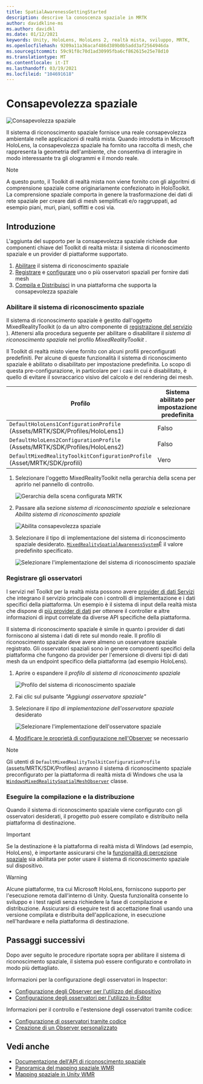 ```yaml
---
title: SpatialAwarenessGettingStarted
description: descrive la conoscenza spaziale in MRTK
author: davidkline-ms
ms.author: davidkl
ms.date: 01/12/2021
keywords: Unity, HoloLens, HoloLens 2, realtà mista, sviluppo, MRTK,
ms.openlocfilehash: 9209a11a36acaf486d389b0b5add3af2564946da
ms.sourcegitcommit: 59c91f8c70d1ad30995fba6cf862615e25e78d10
ms.translationtype: MT
ms.contentlocale: it-IT
ms.lasthandoff: 03/19/2021
ms.locfileid: "104691618"
---
```

# <a name="spatials-awareness"></a>Consapevolezza spaziale

![Consapevolezza spaziale](../images/spatial-awareness/MRTK_SpatialAwareness_Main.png)

Il sistema di riconoscimento spaziale fornisce una reale consapevolezza ambientale nelle applicazioni di realtà mista. Quando introdotta in Microsoft HoloLens, la consapevolezza spaziale ha fornito una raccolta di mesh, che rappresenta la geometria dell'ambiente, che consentiva di interagire in modo interessante tra gli ologrammi e il mondo reale.

> [!NOTE]
> A questo punto, il Toolkit di realtà mista non viene fornito con gli algoritmi di comprensione spaziale come originariamente confezionato in HoloToolkit. La comprensione spaziale comporta in genere la trasformazione dei dati di rete spaziale per creare dati di mesh semplificati e/o raggruppati, ad esempio piani, muri, piani, soffitti e così via.

## <a name="getting-started"></a>Introduzione

L'aggiunta del supporto per la consapevolezza spaziale richiede due componenti chiave del Toolkit di realtà mista: il sistema di riconoscimento spaziale e un provider di piattaforme supportato.

1. [Abilitare](#enable-the-spatial-awareness-system) il sistema di riconoscimento spaziale
2. [Registrare](#register-observers) e [configurare](ConfiguringSpatialAwarenessMeshObserver.md) uno o più osservatori spaziali per fornire dati mesh
3. [Compila e Distribuisci](#build-and-deploy) in una piattaforma che supporta la consapevolezza spaziale

### <a name="enable-the-spatial-awareness-system"></a>Abilitare il sistema di riconoscimento spaziale

Il sistema di riconoscimento spaziale è gestito dall'oggetto MixedRealityToolkit (o da un altro componente di [registrazione del servizio](xref:Microsoft.MixedReality.Toolkit.IMixedRealityServiceRegistrar) ). Attenersi alla procedura seguente per abilitare o disabilitare il *sistema di riconoscimento spaziale* nel profilo *MixedRealityToolkit* .

Il Toolkit di realtà misto viene fornito con alcuni profili preconfigurati predefiniti. Per alcune di queste funzionalità il sistema di riconoscimento spaziale è abilitato o disabilitato per impostazione predefinita. Lo scopo di questa pre-configurazione, in particolare per i casi in cui è disabilitato, è quello di evitare il sovraccarico visivo del calcolo e del rendering dei mesh.

| Profilo | Sistema abilitato per impostazione predefinita |
| --- | --- |
| `DefaultHoloLens1ConfigurationProfile` (Assets/MRTK/SDK/Profiles/HoloLens1) | Falso |
| `DefaultHoloLens2ConfigurationProfile` (Assets/MRTK/SDK/Profiles/HoloLens2) | Falso |
| `DefaultMixedRealityToolkitConfigurationProfile` (Asset/MRTK/SDK/profili) | Vero |

1. Selezionare l'oggetto MixedRealityToolkit nella gerarchia della scena per aprirlo nel pannello di controllo.

    ![Gerarchia della scena configurata MRTK](../images/MRTK_ConfiguredHierarchy.png)

1. Passare alla sezione *sistema di riconoscimento spaziale* e selezionare *Abilita sistema di riconoscimento spaziale*

    ![Abilita consapevolezza spaziale](../images/spatial-awareness/MRTKConfig_SpatialAwareness.png)

1. Selezionare il tipo di implementazione del sistema di riconoscimento spaziale desiderato. [`MixedRealitySpatialAwarenessSystem`](xref:Microsoft.MixedReality.Toolkit.SpatialAwareness.MixedRealitySpatialAwarenessSystem)È il valore predefinito specificato.

    ![Selezionare l'implementazione del sistema di riconoscimento spaziale](../images/spatial-awareness/SpatialAwarenessSelectSystemType.png)

### <a name="register-observers"></a>Registrare gli osservatori

I servizi nel Toolkit per la realtà mista possono avere [provider di dati Servizi](../../architecture/SystemsExtensionsProviders.md) che integrano il servizio principale con i controlli di implementazione e i dati specifici della piattaforma. Un esempio è il sistema di input della realtà mista che dispone di [più provider di dati](../Input/InputProviders.md) per ottenere il controller e altre informazioni di input correlate da diverse API specifiche della piattaforma.

Il sistema di riconoscimento spaziale è simile in quanto i provider di dati forniscono al sistema i dati di rete sul mondo reale. Il profilo di riconoscimento spaziale deve avere almeno un osservatore spaziale registrato. Gli osservatori spaziali sono in genere componenti specifici della piattaforma che fungono da provider per l'emersione di diversi tipi di dati mesh da un endpoint specifico della piattaforma (ad esempio HoloLens).

1. Aprire o espandere il *profilo di sistema di riconoscimento spaziale*

    ![Profilo del sistema di riconoscimento spaziale](../images/spatial-awareness/SpatialAwarenessProfile.png)

1. Fai clic sul pulsante *"Aggiungi osservatore spaziale"*
1. Selezionare il *tipo di implementazione dell'osservatore spaziale* desiderato

    ![Selezionare l'implementazione dell'osservatore spaziale](../images/spatial-awareness/SpatialAwarenessSelectObserver.png)

1. [Modificare le proprietà di configurazione nell'Observer](ConfiguringSpatialAwarenessMeshObserver.md) se necessario

> [!NOTE]
> Gli utenti di `DefaultMixedRealityToolkitConfigurationProfile` (assets/MRTK/SDK/Profiles) avranno il sistema di riconoscimento spaziale preconfigurato per la piattaforma di realtà mista di Windows che usa la [`WindowsMixedRealitySpatialMeshObserver`](xref:Microsoft.MixedReality.Toolkit.WindowsMixedReality.SpatialAwareness.WindowsMixedRealitySpatialMeshObserver) classe.

### <a name="build-and-deploy"></a>Eseguire la compilazione e la distribuzione

Quando il sistema di riconoscimento spaziale viene configurato con gli osservatori desiderati, il progetto può essere compilato e distribuito nella piattaforma di destinazione.

> [!IMPORTANT]
> Se la destinazione è la piattaforma di realtà mista di Windows (ad esempio, HoloLens), è importante assicurarsi che la [funzionalità di percezione spaziale](https://docs.microsoft.com/windows/mixed-reality/spatial-mapping-in-unity) sia abilitata per poter usare il sistema di riconoscimento spaziale sul dispositivo.

> [!WARNING]
> Alcune piattaforme, tra cui Microsoft HoloLens, forniscono supporto per l'esecuzione remota dall'interno di Unity. Questa funzionalità consente lo sviluppo e i test rapidi senza richiedere la fase di compilazione e distribuzione. Assicurarsi di eseguire test di accettazione finali usando una versione compilata e distribuita dell'applicazione, in esecuzione nell'hardware e nella piattaforma di destinazione.

## <a name="next-steps"></a>Passaggi successivi

Dopo aver seguito le procedure riportate sopra per abilitare il sistema di riconoscimento spaziale, il sistema può essere configurato e controllato in modo più dettagliato.

Informazioni per la configurazione degli osservatori in Inspector:

- [Configurazione degli Observer per l'utilizzo del dispositivo](ConfiguringSpatialAwarenessMeshObserver.md)
- [Configurazione degli osservatori per l'utilizzo in-Editor](SpatialObjectMeshObserver.md)

Informazioni per il controllo e l'estensione degli osservatori tramite codice:

- [Configurazione di osservatori tramite codice](UsageGuide.md)
- [Creazione di un Observer personalizzato](CreateDataProvider.md)

## <a name="see-also"></a>Vedi anche

- [Documentazione dell'API di riconoscimento spaziale](xref:Microsoft.MixedReality.Toolkit.SpatialAwareness)
- [Panoramica del mapping spaziale WMR](https://docs.microsoft.com/windows/mixed-reality/spatial-mapping)
- [Mapping spaziale in Unity WMR](https://docs.microsoft.com/windows/mixed-reality/spatial-mapping-in-unity)
